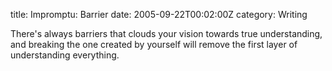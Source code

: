 title: Impromptu: Barrier
date: 2005-09-22T00:02:00Z
category: Writing

There's always barriers that clouds your vision towards true understanding, and breaking the one created by yourself will remove the first layer of understanding everything.
